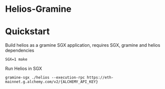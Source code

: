 # Helios-Gramine

# Quickstart

Build helios as a gramine SGX application, requires SGX, gramine and helios dependencies

```
SGX=1 make
```

Run Helios in SGX
```
gramine-sgx ./helios --execution-rpc https://eth-mainnet.g.alchemy.com/v2/{ALCHEMY_API_KEY}
```
